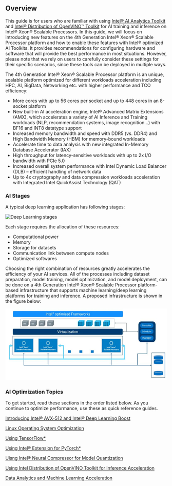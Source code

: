 ## Overview

This guide is for users who are familiar with using [Intel® AI Analytics Toolkit](https://www.intel.com/content/www/us/en/developer/tools/oneapi/ai-analytics-toolkit.html) and [Intel® Distribution of OpenVINO™ Toolkit](https://www.intel.com/content/www/us/en/developer/tools/openvino-toolkit/overview.html) for AI training and inference on Intel® Xeon® Scalable Processors. In this guide, we will focus on introducing new features on the 4th Generation Intel® Xeon® Scalable Processor platform and how to enable these features with Intel® optimized AI Toolkits. It provides recommendations for configuring hardware and software that will provide the best performance in most situations. However, please note that we rely on users to carefully consider these settings for their specific scenarios, since these tools can be deployed in multiple ways.

The 4th Generation Intel&reg; Xeon&reg; Scalable Processor platform is an unique, scalable platform optimized for different workloads acceleration including HPC, AI, BigData, Networking etc. with higher performance and TCO efficiency: 

- More cores with up to 56 cores per socket and up to 448 cores in an 8-socket platform
- New built-in AI acceleration engine, Intel® Advanced Matrix Extensions (AMX), which accelerates a variety of AI Inference and Training workloads (NLP, recommendation systems, image recognition…) with BF16 and INT8 datatype support
- Increased memory bandwidth and speed with DDR5 (vs. DDR4) and High Bandwidth Memory (HBM) for memory-bound workloads 
- Accelerate time to data analysis with new integrated In-Memory Database Accelerator (IAX)
- High throughput for latency-sensitive workloads with up to 2x I/O bandwidth with PCIe 5.0
- Increased overall system performance with Intel Dynamic Load Balancer (DLB) – efficient handling of network data
- Up to 4x cryptography and data compression workloads acceleration with Integrated Intel QuickAssist Technology (QAT) 

### AI Stages

A typical deep learning application has following stages:

![Deep Learning stages](images/dl-stages-4-gen.jpg)

Each stage requires the allocation of these resources:  

- Computational power
- Memory
- Storage for datasets
- Communication link between compute nodes
- Optimized softwares

Choosing the right combination of resources greatly accelerates the efficiency of your AI services.  All of the processes including dataset preparation, model training, model optimization, and model deployment, can be done on a 4th Generation Intel&reg; Xeon&reg; Scalable Processor platform-based infrastructure that supports machine learning/deep learning platforms for training and inference. A proposed infrastructure is shown in the figure below:

![Deep Learning infrastructure](images/dl-infrastructure.jpg)

### AI Optimization Topics

To get started, read these sections in the order listed below.  As you continue to optimize performance, use these as quick reference guides.

[Introducing Intel® AVX-512 and Intel® Deep Learning Boost](spr_amx.md)

[Linux Operating System Optimization](spr_environment.md)

[Using TensorFlow*](spr_tf.md)

[Using Intel® Extension for PyTorch*](spr_pytorch.md)

[Uisng Intel® Neural Compressor for Model Quantization](spr_inc.md)

[Using Intel Distribution of OpenVINO Toolkit for Inference Acceleration](spr_ov.md)

[Data Analytics and Machine Learning Acceleration](spr_ml.md)

